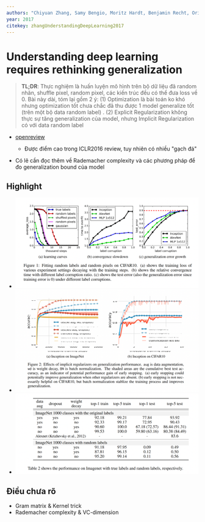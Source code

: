```yaml
---
authors: "Chiyuan Zhang, Samy Bengio, Moritz Hardt, Benjamin Recht, Oriol Vinyals"
year: 2017
citekey: zhangUnderstandingDeepLearning2017
---
```


# Understanding deep learning requires rethinking generalization
> **TL;DR**:  Thực nghiệm là huấn luyện mô hình trên bộ dữ liệu đã random nhãn, shuffle pixel, random pixel, các kiến trúc đều có thể đưa loss về 0. Bài này dài, tóm lại gồm 2 ý: (1) Optimization là bài toán ko khó nhưng optimization tốt chưa chắc đã thu được 1 model generalize tốt (trên một bộ data random label) . (2) Explicit Regularization không thực sự tăng generalization của model, nhưng Implicit Regularization có với data random label

- [openreview](https://openreview.net/forum?id=Sy8gdB9xx)
  - Được điểm cao trong ICLR2016 review, tuy nhiên có nhiều "gạch đá"

- Có lẽ cần đọc thêm về Rademacher complexity và các phương pháp để đo generalization bound của model

 
## Highlight
- ![](./static/images/2021-05-08-23-47-17.png)
- ![](./static/images/2021-05-08-23-55-04.png)
- ![](./static/images/2021-05-09-00-07-20.png)

## Điều chưa rõ
- Gram matrix & Kernel trick
- Rademacher complexity & VC-dimension